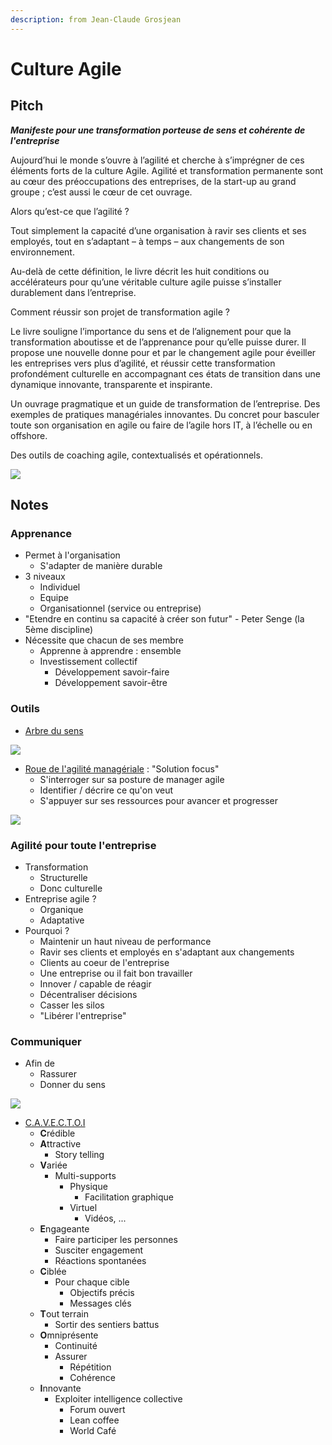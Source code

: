 ```yaml
---
description: from Jean-Claude Grosjean
---
```


# Culture Agile

## Pitch

_**Manifeste pour une transformation porteuse de sens et cohérente de l'entreprise**_

Aujourd’hui le monde s’ouvre à l’agilité et cherche à s’imprégner de ces éléments forts de la culture Agile. Agilité et transformation permanente sont au cœur des préoccupations des entreprises, de la start-up au grand groupe ; c’est aussi le cœur de cet ouvrage. 

Alors qu’est-ce que l’agilité ? 

Tout simplement la capacité d’une organisation à ravir ses clients et ses employés, tout en s’adaptant – à temps – aux changements de son environnement. 

Au-delà de cette définition, le livre décrit les huit conditions ou accélérateurs pour qu’une véritable culture agile puisse s’installer durablement dans l’entreprise. 

Comment réussir son projet de transformation agile ? 

Le livre souligne l’importance du sens et de l’alignement pour que la transformation aboutisse et de l’apprenance pour qu’elle puisse durer. Il propose une nouvelle donne pour et par le changement agile pour éveiller les entreprises vers plus d’agilité, et réussir cette transformation profondément culturelle en accompagnant ces états de transition dans une dynamique innovante, transparente et inspirante. 

Un ouvrage pragmatique et un guide de transformation de l’entreprise. Des exemples de pratiques managériales innovantes. Du concret pour basculer toute son organisation en agile ou faire de l’agile hors IT, à l’échelle ou en offshore. 

Des outils de coaching agile, contextualisés et opérationnels.

![](../../../.gitbook/assets/image%20%28267%29.png)

## Notes

### Apprenance

* Permet à l'organisation 
  * S'adapter de manière durable 
* 3 niveaux
  * Individuel 
  * Equipe 
  * Organisationnel \(service ou entreprise\) 
* "Etendre en continu sa capacité à créer son futur" - Peter Senge \(la 5ème discipline\)
* Nécessite que chacun de ses membre 
  * Apprenne à apprendre : ensemble 
  * Investissement collectif 
    * Développement savoir-faire 
    * Développement savoir-être

### Outils 

* [Arbre du sens](http://www.qualitystreet.fr/2018/11/06/larbre-du-sens/)

![](../../../.gitbook/assets/image%20%28269%29.png)

* [Roue de l'agilité managériale](http://www.qualitystreet.fr/2018/02/28/agilite-manageriale-coaching-de-managers/) : "Solution focus"
  * S'interroger sur sa posture de manager agile
  * Identifier / décrire ce qu'on veut
  * S'appuyer sur ses ressources pour avancer et progresser

![](../../../.gitbook/assets/image%20%28254%29.png)

### Agilité pour toute l'entreprise

* Transformation
  * Structurelle
  * Donc culturelle 
* Entreprise agile ?
  * Organique
  * Adaptative
* Pourquoi ? 
  * Maintenir un haut niveau de performance 
  * Ravir ses clients et employés en s'adaptant aux changements
  * Clients au coeur de l'entreprise
  * Une entreprise ou il fait bon travailler 
  * Innover / capable de réagir 
  * Décentraliser décisions 
  * Casser les silos 
  * "Libérer l'entreprise"

### Communiquer 

* Afin de 
  * Rassurer 
  * Donner du sens

![](../../../.gitbook/assets/image%20%28245%29.png)

* [C.A.V.E.C.T.O.I ](http://www.qualitystreet.fr/2017/11/09/transformation-agile/)
  * **C**rédible 
  * **A**ttractive 
    * Story telling 
  * **V**ariée
    * Multi-supports
      * Physique 
        * Facilitation graphique 
      * Virtuel 
        * Vidéos, ... 
  * **E**ngageante
    * Faire participer les personnes
    * Susciter engagement 
    * Réactions spontanées 
  * **C**iblée 
    * Pour chaque cible 
      * Objectifs précis 
      * Messages clés
  * **T**out terrain 
    * Sortir des sentiers battus 
  * **O**mniprésente 
    * Continuité 
    * Assurer 
      * Répétition 
      * Cohérence
  * **I**nnovante
    * Exploiter intelligence collective 
      * Forum ouvert 
      * Lean coffee
      * World Café


